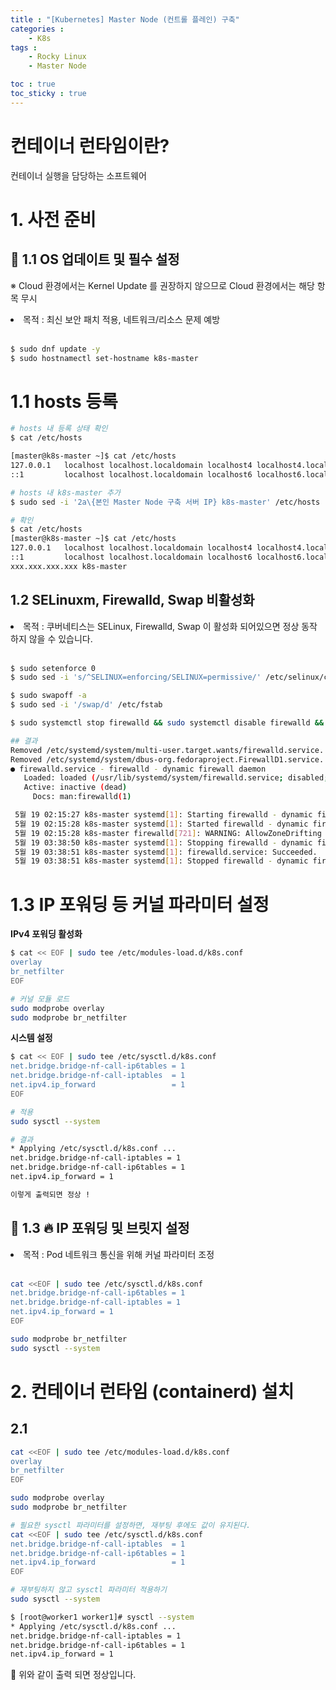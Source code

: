 ```yaml
---
title : "[Kubernetes] Master Node (컨트롤 플레인) 구축"
categories :
    - K8s
tags :
    - Rocky Linux
    - Master Node

toc : true
toc_sticky : true
---
```

<!-- 툴팁박스 공통 -->
<style>
.tooltip {
  position: relative;
  display: inline-block;
}

.tooltip .tooltiptext {
  visibility: hidden;
  width: 170px;
  background-color: black;
  color: white;
  text-align: center;
  border-radius: 6px;
  padding: 5px;
  position: absolute;
  z-index: 1;
  bottom: 125%;
  left: 50%;
  margin-left: -60px;
  opacity: 0;
  transition: opacity 0.3s;
}

.tooltip:hover .tooltiptext {
  visibility: visible;
  opacity: 1;
}
</style>
<!--
사용 예시

<span class="tooltip"><u>lsmod</u>
  <span class="tooltiptext">리눅스 커널에 있는 모듈(module)들의 정보를 보여주는 명령어.</span>
</span>
| grep br_netfilter 를 실행하여 
<span class="tooltip">`br_netfilter`
  <span class="tooltiptext">리눅스 커널의 네트워크 필터링 모듈로, 브리지된 네트워크 트래픽을 처리하는 데 사용됩니다</span>
</span>
모듈이 로드 되어있는 지 확인한다.


-->

# 컨테이너 런타임이란?
컨테이너 실행을 담당하는 소프트웨어

# 1. 사전 준비
## :star2: 1.1 OS 업데이트 및 필수 설정
※ Cloud 환경에서는 Kernel Update 를 권장하지 않으므로 Cloud 환경에서는 해당 항목 무시
<li>목적 : 최신 보안 패치 적용, 네트워크/리소스 문제 예방</li>
<br>

```bash
$ sudo dnf update -y
$ sudo hostnamectl set-hostname k8s-master
```

# 1.1 hosts 등록
```bash
# hosts 내 등록 상태 확인
$ cat /etc/hosts

[master@k8s-master ~]$ cat /etc/hosts
127.0.0.1   localhost localhost.localdomain localhost4 localhost4.localdomain4
::1         localhost localhost.localdomain localhost6 localhost6.localdomain6
```
```bash
# hosts 내 k8s-master 추가
$ sudo sed -i '2a\{본인 Master Node 구축 서버 IP} k8s-master' /etc/hosts

# 확인
$ cat /etc/hosts
[master@k8s-master ~]$ cat /etc/hosts
127.0.0.1   localhost localhost.localdomain localhost4 localhost4.localdomain4
::1         localhost localhost.localdomain localhost6 localhost6.localdomain6
xxx.xxx.xxx.xxx k8s-master
```



## 1.2 SELinuxm, Firewalld, Swap 비활성화
<li>목적 : 쿠버네티스는 SELinux, Firewalld, Swap 이 활성화 되어있으면 정상 동작 하지 않을 수 있습니다.</li>
<br>

```bash
$ sudo setenforce 0
$ sudo sed -i 's/^SELINUX=enforcing/SELINUX=permissive/' /etc/selinux/config

$ sudo swapoff -a
$ sudo sed -i '/swap/d' /etc/fstab

$ sudo systemctl stop firewalld && sudo systemctl disable firewalld && sudo systemctl status firewalld

## 결과
Removed /etc/systemd/system/multi-user.target.wants/firewalld.service.
Removed /etc/systemd/system/dbus-org.fedoraproject.FirewallD1.service.
● firewalld.service - firewalld - dynamic firewall daemon
   Loaded: loaded (/usr/lib/systemd/system/firewalld.service; disabled; vendor preset: enabled)
   Active: inactive (dead)
     Docs: man:firewalld(1)

 5월 19 02:15:27 k8s-master systemd[1]: Starting firewalld - dynamic firewall daemon...
 5월 19 02:15:28 k8s-master systemd[1]: Started firewalld - dynamic firewall daemon.
 5월 19 02:15:28 k8s-master firewalld[721]: WARNING: AllowZoneDrifting is enabled. This is considered an insecure configuration option. It will be removed in a future release. Please consider disabling it now.
 5월 19 03:38:50 k8s-master systemd[1]: Stopping firewalld - dynamic firewall daemon...
 5월 19 03:38:51 k8s-master systemd[1]: firewalld.service: Succeeded.
 5월 19 03:38:51 k8s-master systemd[1]: Stopped firewalld - dynamic firewall daemon.
```

# 1.3 IP 포워딩 등 커널 파라미터 설정
**IPv4 포워딩 활성화**
```bash
$ cat << EOF | sudo tee /etc/modules-load.d/k8s.conf
overlay
br_netfilter
EOF

# 커널 모듈 로드
sudo modprobe overlay
sudo modprobe br_netfilter
```

**시스템 설정**
```bash
$ cat << EOF | sudo tee /etc/sysctl.d/k8s.conf
net.bridge.bridge-nf-call-ip6tables = 1
net.bridge.bridge-nf-call-iptables  = 1
net.ipv4.ip_forward                 = 1
EOF

# 적용
sudo sysctl --system

# 결과
* Applying /etc/sysctl.d/k8s.conf ...
net.bridge.bridge-nf-call-iptables = 1
net.bridge.bridge-nf-call-ip6tables = 1
net.ipv4.ip_forward = 1

이렇게 출력되면 정상 !
```



## :dizzy: 1.3 :fire: IP 포워딩 및 브릿지 설정
<li>목적 : Pod 네트워크 통신을 위해 커널 파라미터 조정</li>
<br>

```bash
cat <<EOF | sudo tee /etc/sysctl.d/k8s.conf
net.bridge.bridge-nf-call-ip6tables = 1
net.bridge.bridge-nf-call-iptables = 1
net.ipv4.ip_forward = 1
EOF

sudo modprobe br_netfilter
sudo sysctl --system
```

# 2. 컨테이너 런타임 (containerd) 설치
## 2.1 
```bash
cat <<EOF | sudo tee /etc/modules-load.d/k8s.conf
overlay
br_netfilter
EOF
```
```bash
sudo modprobe overlay
sudo modprobe br_netfilter
```
```bash
# 필요한 sysctl 파라미터를 설정하면, 재부팅 후에도 값이 유지된다.
cat <<EOF | sudo tee /etc/sysctl.d/k8s.conf
net.bridge.bridge-nf-call-iptables  = 1
net.bridge.bridge-nf-call-ip6tables = 1
net.ipv4.ip_forward                 = 1
EOF
```
```bash
# 재부팅하지 않고 sysctl 파라미터 적용하기
sudo sysctl --system
```
```bash
$ [root@worker1 worker1]# sysctl --system
* Applying /etc/sysctl.d/k8s.conf ...
net.bridge.bridge-nf-call-iptables = 1
net.bridge.bridge-nf-call-ip6tables = 1
net.ipv4.ip_forward = 1
```
:arrow_up_small: 위와 같이 출력 되면 정상입니다.